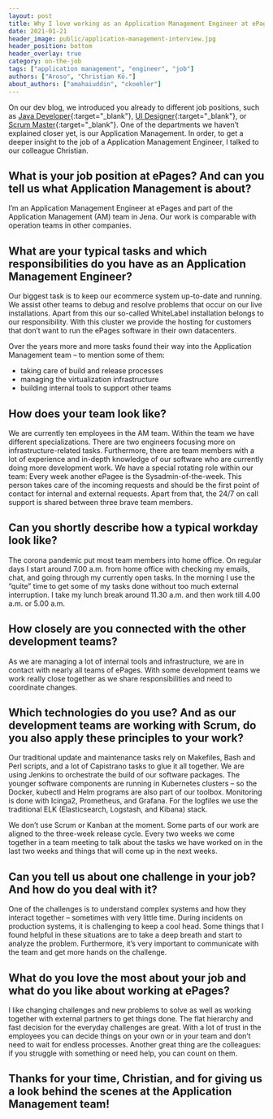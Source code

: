 ```yaml
---
layout: post
title: Why I love working as an Application Management Engineer at ePages
date: 2021-01-21
header_image: public/application-management-interview.jpg
header_position: bottom
header_overlay: true
category: on-the-job
tags: ["application management", "engineer", "job"]
authors: ["Aroso", "Christian Kö."]
about_authors: ["amahaiuddin", "ckoehler"]
---
```

On our dev blog, we introduced you already to different job positions, such as [Java Developer](/blog/on-the-job/working-as-a-java-developer-at-epages/){:target="_blank"}, [UI Designer](/blog/on-the-job/working-as-a-ui-designer-at-epages/){:target="_blank"}, or [Scrum Master](/blog/on-the-job/working-as-a-scrum-master-at-epages/){:target="_blank"}.
One of the departments we haven’t explained closer yet, is our Application Management.
In order, to get a deeper insight to the job of a Application Management Engineer, I talked to our colleague Christian.

## What is your job position at ePages? And can you tell us what Application Management is about?
I’m an Application Management Engineer at ePages and part of the Application Management (AM) team in Jena.
Our work is comparable with operation teams in other companies.

## What are your typical tasks and which responsibilities do you have as an Application Management Engineer?
Our biggest task is to keep our ecommerce system up-to-date and running.
We assist other teams to debug and resolve problems that occur on our live installations.
Apart from this our so-called WhiteLabel installation belongs to our responsibility.
With this cluster we provide the hosting for customers that don’t want to run the ePages software in their own datacenters.

Over the years more and more tasks found their way into the Application Management team – to mention some of them: 
- taking care of build and release processes
- managing the virtualization infrastructure
- building internal tools to support other teams

## How does your team look like? 
We are currently ten employees in the AM team.
Within the team we have different specializations.
There are two engineers focusing more on infrastructure-related tasks.
Furthermore, there are team members with a lot of experience and in-depth knowledge of our software who are currently doing more development work.
We have a special rotating role within our team: Every week another ePagee is the Sysadmin-of-the-week.
This person takes care of the incoming requests and should be the first point of contact for internal and external requests.
Apart from that, the 24/7 on call support is shared between three brave team members.

## Can you shortly describe how a typical workday look like?
The corona pandemic put most team members into home office. On regular days I start around 7.00 a.m. from home office with checking my emails, chat, and going through my currently open tasks. In the morning I use the “quite” time to get some of my tasks done without too much external interruption. I take my lunch break around 11.30 a.m. and then work till 4.00 a.m. or 5.00 a.m.

## How closely are you connected with the other development teams?
As we are managing a lot of internal tools and infrastructure, we are in contact with nearly all teams of ePages.
With some development teams we work really close together as we share responsibilities and need to coordinate changes.

## Which technologies do you use? And as our development teams are working with Scrum, do you also apply these principles to your work?
Our traditional update and maintenance tasks rely on Makefiles, Bash and Perl scripts, and a lot of Capistrano tasks to glue it all together.
We are using Jenkins to orchestrate the build of our software packages.
The younger software components are running in Kubernetes clusters – so the Docker, kubectl and Helm programs are also part of our toolbox. Monitoring is done with Icinga2, Prometheus, and Grafana.
For the logfiles we use the traditional ELK (Elasticsearch, Logstash, and Kibana) stack.

We don’t use Scrum or Kanban at the moment.
Some parts of our work are aligned to the three-week release cycle.
Every two weeks we come together in a team meeting to talk about the tasks we have worked on in the last two weeks and things that will come up in the next weeks.

## Can you tell us about one challenge in your job? And how do you deal with it?
One of the challenges is to understand complex systems and how they interact together – sometimes with very little time.
During incidents on production systems, it is challenging to keep a cool head.
Some things that I found helpful in these situations are to take a deep breath and start to analyze the problem.
Furthermore, it’s very important to communicate with the team and get more hands on the challenge.

## What do you love the most about your job and what do you like about working at ePages?
I like changing challenges and new problems to solve as well as working together with external partners to get things done.
The flat hierarchy and fast decision for the everyday challenges are great.
With a lot of trust in the employees you can decide things on your own or in your team and don’t need to wait for endless processes.
Another great thing are the colleagues: if you struggle with something or need help, you can count on them.


## Thanks for your time, Christian, and for giving us a look behind the scenes at the Application Management team!